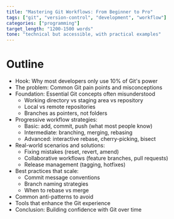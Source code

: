 ```yaml
---
title: "Mastering Git Workflows: From Beginner to Pro"
tags: ["git", "version-control", "development", "workflow"]
categories: ["programming"]
target_length: "1200-1500 words"
tone: "technical but accessible, with practical examples"
---
```


# Outline

- Hook: Why most developers only use 10% of Git's power
- The problem: Common Git pain points and misconceptions
- Foundation: Essential Git concepts often misunderstood
  - Working directory vs staging area vs repository
  - Local vs remote repositories
  - Branches as pointers, not folders
- Progressive workflow strategies:
  - Basic: add, commit, push (what most people know)
  - Intermediate: branching, merging, rebasing
  - Advanced: interactive rebase, cherry-picking, bisect
- Real-world scenarios and solutions:
  - Fixing mistakes (reset, revert, amend)
  - Collaborative workflows (feature branches, pull requests)
  - Release management (tagging, hotfixes)
- Best practices that scale:
  - Commit message conventions
  - Branch naming strategies
  - When to rebase vs merge
- Common anti-patterns to avoid
- Tools that enhance the Git experience
- Conclusion: Building confidence with Git over time